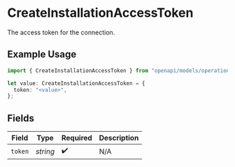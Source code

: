 # CreateInstallationAccessToken

The access token for the connection.

## Example Usage

```typescript
import { CreateInstallationAccessToken } from "openapi/models/operations";

let value: CreateInstallationAccessToken = {
  token: "<value>",
};
```

## Fields

| Field              | Type               | Required           | Description        |
| ------------------ | ------------------ | ------------------ | ------------------ |
| `token`            | *string*           | :heavy_check_mark: | N/A                |